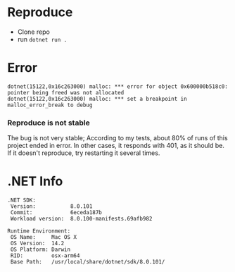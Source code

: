 # Reproduce
- Clone repo
- run `dotnet run .`

# Error
```
dotnet(15122,0x16c263000) malloc: *** error for object 0x600000b518c0: pointer being freed was not allocated
dotnet(15122,0x16c263000) malloc: *** set a breakpoint in malloc_error_break to debug
```

### Reproduce is not stable
The bug is not very stable;
According to my tests, about 80% of runs of this project ended in error.
In other cases, it responds with 401, as it should be.
If it doesn't reproduce, try restarting it several times.


# .NET Info
```
.NET SDK:
 Version:           8.0.101
 Commit:            6eceda187b
 Workload version:  8.0.100-manifests.69afb982

Runtime Environment:
 OS Name:     Mac OS X
 OS Version:  14.2
 OS Platform: Darwin
 RID:         osx-arm64
 Base Path:   /usr/local/share/dotnet/sdk/8.0.101/
```
